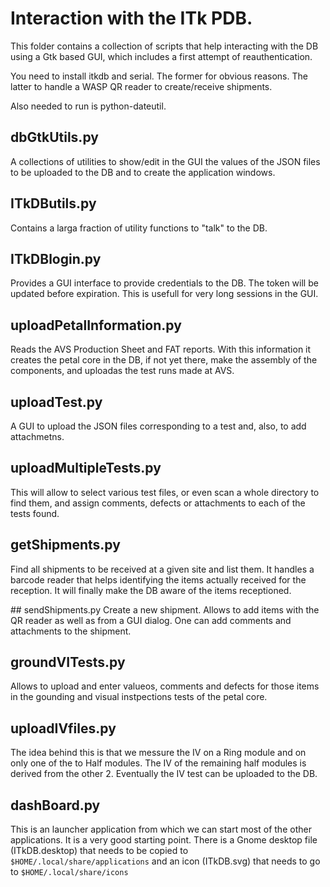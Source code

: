 # Interaction with the ITk PDB.

This folder contains a collection of scripts that help interacting with the DB
using a Gtk based GUI, which includes a first attempt of reauthentication.

You need to install itkdb and serial. The former for obvious reasons. The latter
to handle a WASP QR reader to create/receive shipments.

Also needed to run is python-dateutil.

## dbGtkUtils.py
A collections of utilities to show/edit in the GUI the values of the JSON files to be
uploaded to the DB and to create the application windows.

## ITkDButils.py
Contains a larga fraction of utility functions to "talk" to the DB.

## ITkDBlogin.py
Provides a GUI interface to provide credentials to the DB. The token will be
updated before expiration. This is usefull for very long sessions in the GUI.

## uploadPetalInformation.py
Reads the AVS Production Sheet and FAT reports. With this information it creates
the petal core in the DB, if not yet there, make the assembly of the components,
and uploadas the test runs made at AVS.

## uploadTest.py
A GUI to upload the JSON files corresponding to a test and, also, to add
attachmetns.

## uploadMultipleTests.py
This will allow to select various test files, or even scan a whole directory to
find them, and assign comments, defects or attachments to each of the tests found.

## getShipments.py
Find all shipments to be received at a given site and list them. It handles a
barcode reader that helps identifying the items actually received for the
reception. It will finally make the DB aware of the items receptioned.

## sendShipments.py
Create a new shipment. Allows to add items with the QR reader as well as from a
GUI dialog. One can add comments and attachments to the shipment.

## groundVITests.py
Allows to upload and enter valueos, comments and defects for those items in the gounding
and visual instpections tests of the petal core.

## uploadIVfiles.py
The idea behind this is that we messure the IV on a Ring module and on only one of the to Half modules. The IV of the remaining half modules is derived from the other 2. Eventually the IV test can be uploaded to the DB.

## dashBoard.py
This is an launcher application from which we can start most of the other
applications. It is a very good starting point. There is a Gnome desktop file (ITkDB.desktop)
that needs to be copied to `$HOME/.local/share/applications` and an icon (ITkDB.svg) that
needs to go to `$HOME/.local/share/icons`
